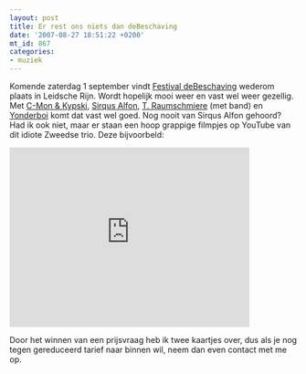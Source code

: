```yaml
---
layout: post
title: Er rest ons niets dan deBeschaving
date: '2007-08-27 18:51:22 +0200'
mt_id: 867
categories:
- muziek
---
```

Komende zaterdag 1 september vindt <a href="http://www.debeschaving.nl/">Festival deBeschaving</a> wederom plaats in Leidsche Rijn. Wordt hopelijk mooi weer en vast wel weer gezellig. Met <a href="http://c-monandkypski.nl/">C-Mon & Kypski</a>, <a href="http://www.sirqusalfon.com/">Sirqus Alfon</a>, <a href="http://www.raumschmiere.com/">T. Raumschmiere</a> (met band) en <a href="http://www.yonderboi.com/">Yonderboi</a> komt dat vast wel goed. Nog nooit van Sirqus Alfon gehoord? Had ik ook niet, maar er staan een hoop grappige filmpjes op YouTube van dit idiote Zweedse trio. Deze bijvoorbeld:

<iframe width="420" height="315" src="https://www.youtube.com/embed/bKfVh6l7oQ8?showinfo=0" frameborder="0" allowfullscreen></iframe>

Door het winnen van een prijsvraag heb ik twee kaartjes over, dus als je nog tegen gereduceerd tarief naar binnen wil, neem dan even contact met me op.
